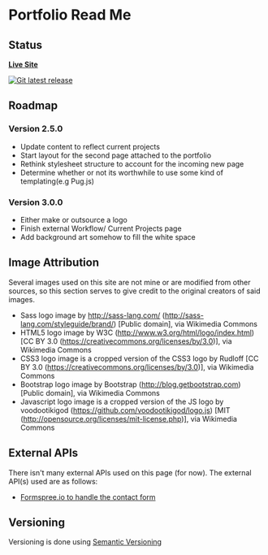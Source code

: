 # Portfolio Read Me

## Status

[**Live Site**](https://wilsonj806.github.io/portfolio/)

[![Git latest release](https://img.shields.io/github/tag/wilsonj806/portfolio.svg)](https://github.com/wilsonj806/portfolio)

## Roadmap

### Version 2.5.0

- Update content to reflect current projects
- Start layout for the second page attached to the portfolio
- Rethink stylesheet structure to account for the incoming new page
- Determine whether or not its worthwhile to use some kind of templating(e.g Pug.js)

### Version 3.0.0

- Either make or outsource a logo
- Finish external Workflow/ Current Projects page
- Add background art somehow to fill the white space


## Image Attribution

Several images used on this site are not mine or are modified from other sources, so this section serves to give credit to the original creators of said images.

  - Sass logo image by http://sass-lang.com/ (http://sass-lang.com/styleguide/brand/) [Public domain], via Wikimedia Commons
  - HTML5 logo image by W3C (http://www.w3.org/html/logo/index.html) [CC BY 3.0  (https://creativecommons.org/licenses/by/3.0)], via Wikimedia Commons
  - CSS3 logo image is a cropped version of the CSS3 logo by Rudloff [CC BY 3.0  (https://creativecommons.org/licenses/by/3.0)], via Wikimedia Commons
  - Bootstrap logo image by Bootstrap (http://blog.getbootstrap.com) [Public domain], via Wikimedia Commons
  - Javascript logo image is a cropped version of the JS logo by voodootikigod (https://github.com/voodootikigod/logo.js) [MIT (http://opensource.org/licenses/mit-license.php)], via Wikimedia Commons

## External APIs

There isn't many external APIs used on this page (for now). The external API(s) used are as follows:

  - [Formspree.io to handle the contact form](https://formspree.io/)

## Versioning

Versioning is done using [Semantic Versioning](https://semver.org/)